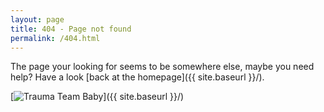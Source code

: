 ```yaml
---
layout: page
title: 404 - Page not found
permalink: /404.html
---
```


The page your looking for seems to be somewhere else, maybe you need help? Have a look [back at the homepage]({{ site.baseurl }}/).

[<img src="{{ site.baseurl }}/images/404.jpg" alt="Trauma Team Baby"/>]({{ site.baseurl }}/)
